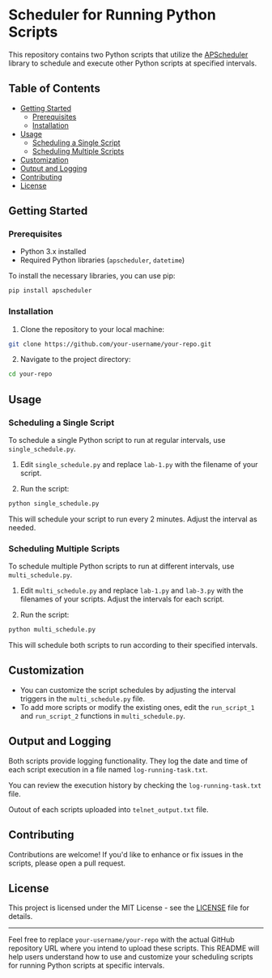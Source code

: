 # Scheduler for Running Python Scripts

This repository contains two Python scripts that utilize the [APScheduler](https://apscheduler.readthedocs.io/en/stable/index.html) library to schedule and execute other Python scripts at specified intervals.

## Table of Contents

- [Getting Started](#getting-started)
  - [Prerequisites](#prerequisites)
  - [Installation](#installation)
- [Usage](#usage)
  - [Scheduling a Single Script](#scheduling-a-single-script)
  - [Scheduling Multiple Scripts](#scheduling-multiple-scripts)
- [Customization](#customization)
- [Output and Logging](#output-and-logging)
- [Contributing](#contributing)
- [License](#license)

## Getting Started

### Prerequisites

- Python 3.x installed
- Required Python libraries (`apscheduler`, `datetime`)

To install the necessary libraries, you can use pip:

```bash
pip install apscheduler
```

### Installation

1. Clone the repository to your local machine:

```bash
git clone https://github.com/your-username/your-repo.git
```

2. Navigate to the project directory:

```bash
cd your-repo
```

## Usage

### Scheduling a Single Script

To schedule a single Python script to run at regular intervals, use `single_schedule.py`.

1. Edit `single_schedule.py` and replace `lab-1.py` with the filename of your script.

2. Run the script:

```bash
python single_schedule.py
```

This will schedule your script to run every 2 minutes. Adjust the interval as needed.

### Scheduling Multiple Scripts

To schedule multiple Python scripts to run at different intervals, use `multi_schedule.py`.

1. Edit `multi_schedule.py` and replace `lab-1.py` and `lab-3.py` with the filenames of your scripts. Adjust the intervals for each script.

2. Run the script:

```bash
python multi_schedule.py
```

This will schedule both scripts to run according to their specified intervals.

## Customization

- You can customize the script schedules by adjusting the interval triggers in the `multi_schedule.py` file.
- To add more scripts or modify the existing ones, edit the `run_script_1` and `run_script_2` functions in `multi_schedule.py`.

## Output and Logging

Both scripts provide logging functionality. They log the date and time of each script execution in a file named `log-running-task.txt`.

You can review the execution history by checking the `log-running-task.txt` file.

Outout of each scripts uploaded into `telnet_output.txt` file.

## Contributing

Contributions are welcome! If you'd like to enhance or fix issues in the scripts, please open a pull request.

## License

This project is licensed under the MIT License - see the [LICENSE](LICENSE) file for details.

---

Feel free to replace `your-username/your-repo` with the actual GitHub repository URL where you intend to upload these scripts. This README will help users understand how to use and customize your scheduling scripts for running Python scripts at specific intervals.

